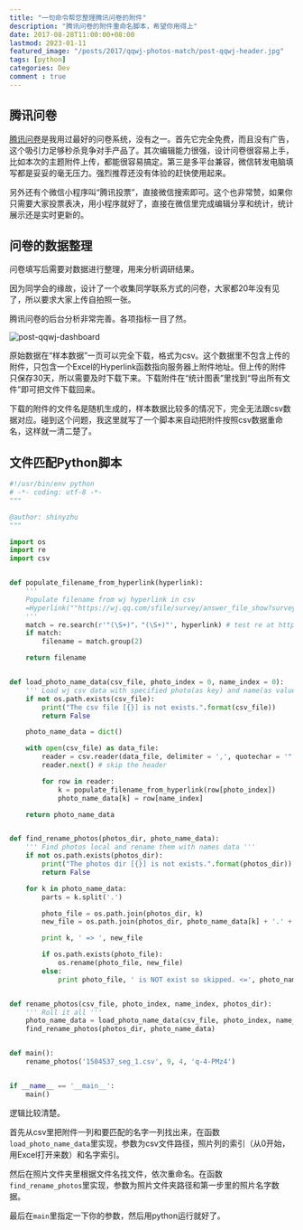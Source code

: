 ```yaml
---
title: "一句命令帮您整理腾讯问卷的附件"
description: "腾讯问卷的附件重命名脚本，希望你用得上"
date: 2017-08-28T11:00:00+08:00
lastmod: 2023-01-11
featured_image: "/posts/2017/qqwj-photos-match/post-qqwj-header.jpg"
tags: [python]
categories: Dev
comment : true
---
```


## 腾讯问卷

[腾讯问卷](https://wj.qq.com/)是我用过最好的问卷系统，没有之一。首先它完全免费，而且没有广告，这个吸引力足够秒杀竞争对手产品了。其次编辑能力很强，设计问卷很容易上手，比如本次的主题附件上传，都能很容易搞定。第三是多平台兼容，微信转发电脑填写都是妥妥的毫无压力。强烈推荐还没有体验的赶快使用起来。

另外还有个微信小程序叫“腾讯投票”，直接微信搜索即可。这个也非常赞，如果你只需要大家投票表决，用小程序就好了，直接在微信里完成编辑分享和统计，统计展示还是实时更新的。

## 问卷的数据整理

问卷填写后需要对数据进行整理，用来分析调研结果。

因为同学会的缘故，设计了一个收集同学联系方式的问卷，大家都20年没有见了，所以要求大家上传自拍照一张。

腾讯问卷的后台分析非常完善。各项指标一目了然。

![post-qqwj-dashboard](/posts/2017/qqwj-photos-match/post-qqwj-dashboard.png)

原始数据在“样本数据”一页可以完全下载，格式为csv。这个数据里不包含上传的附件，只包含一个Excel的Hyperlink函数指向服务器上附件地址。但上传的附件只保存30天，所以需要及时下载下来。下载附件在“统计图表”里找到“导出所有文件”即可把文件下载回来。

下载的附件的文件名是随机生成的，样本数据比较多的情况下，完全无法跟csv数据对应。碰到这个问题，我这里就写了一个脚本来自动把附件按照csv数据重命名，这样就一清二楚了。

## 文件匹配Python脚本

```python
#!/usr/bin/env python
# -*- coding: utf-8 -*-
"""

@author: shinyzhu
"""

import os
import re
import csv


def populate_filename_from_hyperlink(hyperlink):
    '''
    Populate filename from wj hyperlink in csv
    =Hyperlink(""https://wj.qq.com/sfile/survey/answer_file_show?survey_id=1504537&question_id=q-4-PMz4&file_name=0_598e735b686afphpQYku2Ce340.JPG&download=1""，""0_598e735b686afphpQYku2Ce340.JPG"")
    '''
    match = re.search(r'"(\S+)"，"(\S+)"', hyperlink) # test re at http://regexr.com
    if match:
        filename = match.group(2)

    return filename


def load_photo_name_data(csv_file, photo_index = 0, name_index = 0):
    ''' Load wj csv data with specified photo(as key) and name(as value) index to populate data '''
    if not os.path.exists(csv_file):
        print("The csv file [{}] is not exists.".format(csv_file))
        return False

    photo_name_data = dict()

    with open(csv_file) as data_file:
        reader = csv.reader(data_file, delimiter = ',', quotechar = '"')
        reader.next() # skip the header

        for row in reader:
            k = populate_filename_from_hyperlink(row[photo_index])
            photo_name_data[k] = row[name_index]

    return photo_name_data


def find_rename_photos(photos_dir, photo_name_data):
    ''' Find photos local and rename them with names data '''
    if not os.path.exists(photos_dir):
        print("The photos dir [{}] is not exists.".format(photos_dir))
        return False

    for k in photo_name_data:
        parts = k.split('.')

        photo_file = os.path.join(photos_dir, k)
        new_file = os.path.join(photos_dir, photo_name_data[k] + '.' + parts[1])

        print k, ' => ', new_file

        if os.path.exists(photo_file):
            os.rename(photo_file, new_file)
        else:
            print photo_file, ' is NOT exist so skipped. <=', photo_name_data[k]


def rename_photos(csv_file, photo_index, name_index, photos_dir):
    ''' Roll it all '''
    photo_name_data = load_photo_name_data(csv_file, photo_index, name_index)
    find_rename_photos(photos_dir, photo_name_data)


def main():
    rename_photos('1504537_seg_1.csv', 9, 4, 'q-4-PMz4')


if __name__ == '__main__':
    main()
```

逻辑比较清楚。

首先从csv里把附件一列和要匹配的名字一列找出来，在函数`load_photo_name_data`里实现，参数为csv文件路径，照片列的索引（从0开始，用Excel打开来数）和名字索引。

然后在照片文件夹里根据文件名找文件，依次重命名。在函数`find_rename_photos`里实现，参数为照片文件夹路径和第一步里的照片名字数据。

最后在`main`里指定一下你的参数，然后用python运行就好了。
